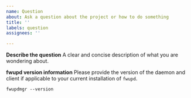 ```yaml
---
name: Question
about: Ask a question about the project or how to do something
title: ''
labels: question
assignees: ''

---
```


**Describe the question**
A clear and concise description of what you are wondering about.

**fwupd version information**
Please provide the version of the daemon and client if applicable to your current installation of `fwupd`.

```shell
fwupdmgr --version
```
